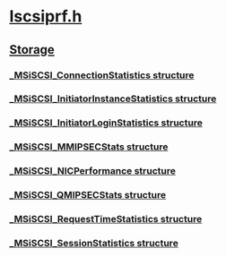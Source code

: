 # [Iscsiprf.h](index.md)
## [Storage](../_storage/index.md)
### [_MSiSCSI_ConnectionStatistics structure](../iscsiprf/ns-iscsiprf-_msiscsi_connectionstatistics.md)
### [_MSiSCSI_InitiatorInstanceStatistics structure](../iscsiprf/ns-iscsiprf-_msiscsi_initiatorinstancestatistics.md)
### [_MSiSCSI_InitiatorLoginStatistics structure](../iscsiprf/ns-iscsiprf-_msiscsi_initiatorloginstatistics.md)
### [_MSiSCSI_MMIPSECStats structure](../iscsiprf/ns-iscsiprf-_msiscsi_mmipsecstats.md)
### [_MSiSCSI_NICPerformance structure](../iscsiprf/ns-iscsiprf-_msiscsi_nicperformance.md)
### [_MSiSCSI_QMIPSECStats structure](../iscsiprf/ns-iscsiprf-_msiscsi_qmipsecstats.md)
### [_MSiSCSI_RequestTimeStatistics structure](../iscsiprf/ns-iscsiprf-_msiscsi_requesttimestatistics.md)
### [_MSiSCSI_SessionStatistics structure](../iscsiprf/ns-iscsiprf-_msiscsi_sessionstatistics.md)
